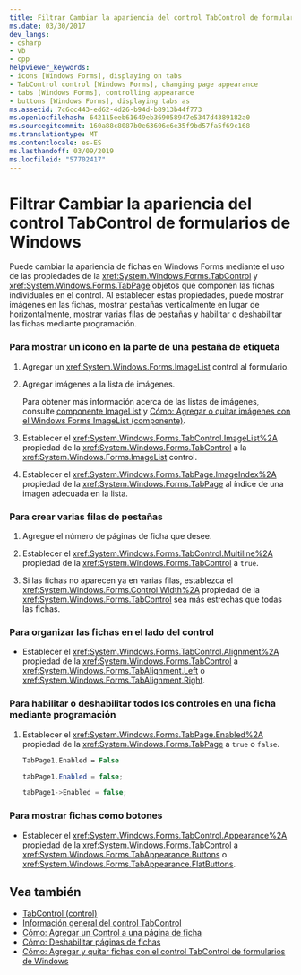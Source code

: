 ```yaml
---
title: Filtrar Cambiar la apariencia del control TabControl de formularios de Windows
ms.date: 03/30/2017
dev_langs:
- csharp
- vb
- cpp
helpviewer_keywords:
- icons [Windows Forms], displaying on tabs
- TabControl control [Windows Forms], changing page appearance
- tabs [Windows Forms], controlling appearance
- buttons [Windows Forms], displaying tabs as
ms.assetid: 7c6cc443-ed62-4d26-b94d-b8913b44f773
ms.openlocfilehash: 642115eeb61649eb369058947e5347d4389182a0
ms.sourcegitcommit: 160a88c8087b0e63606e6e35f9bd57fa5f69c168
ms.translationtype: MT
ms.contentlocale: es-ES
ms.lasthandoff: 03/09/2019
ms.locfileid: "57702417"
---
```

# <a name="how-to-change-the-appearance-of-the-windows-forms-tabcontrol"></a>Filtrar Cambiar la apariencia del control TabControl de formularios de Windows
Puede cambiar la apariencia de fichas en Windows Forms mediante el uso de las propiedades de la <xref:System.Windows.Forms.TabControl> y <xref:System.Windows.Forms.TabPage> objetos que componen las fichas individuales en el control. Al establecer estas propiedades, puede mostrar imágenes en las fichas, mostrar pestañas verticalmente en lugar de horizontalmente, mostrar varias filas de pestañas y habilitar o deshabilitar las fichas mediante programación.  
  
### <a name="to-display-an-icon-on-the-label-part-of-a-tab"></a>Para mostrar un icono en la parte de una pestaña de etiqueta  
  
1.  Agregar un <xref:System.Windows.Forms.ImageList> control al formulario.  
  
2.  Agregar imágenes a la lista de imágenes.  
  
     Para obtener más información acerca de las listas de imágenes, consulte [componente ImageList](imagelist-component-windows-forms.md) y [Cómo: Agregar o quitar imágenes con el Windows Forms ImageList (componente)](how-to-add-or-remove-images-with-the-windows-forms-imagelist-component.md).  
  
3.  Establecer el <xref:System.Windows.Forms.TabControl.ImageList%2A> propiedad de la <xref:System.Windows.Forms.TabControl> a la <xref:System.Windows.Forms.ImageList> control.  
  
4.  Establecer el <xref:System.Windows.Forms.TabPage.ImageIndex%2A> propiedad de la <xref:System.Windows.Forms.TabPage> al índice de una imagen adecuada en la lista.  
  
### <a name="to-create-multiple-rows-of-tabs"></a>Para crear varias filas de pestañas  
  
1.  Agregue el número de páginas de ficha que desee.  
  
2.  Establecer el <xref:System.Windows.Forms.TabControl.Multiline%2A> propiedad de la <xref:System.Windows.Forms.TabControl> a `true`.  
  
3.  Si las fichas no aparecen ya en varias filas, establezca el <xref:System.Windows.Forms.Control.Width%2A> propiedad de la <xref:System.Windows.Forms.TabControl> sea más estrechas que todas las fichas.  
  
### <a name="to-arrange-tabs-on-the-side-of-the-control"></a>Para organizar las fichas en el lado del control  
  
-   Establecer el <xref:System.Windows.Forms.TabControl.Alignment%2A> propiedad de la <xref:System.Windows.Forms.TabControl> a <xref:System.Windows.Forms.TabAlignment.Left> o <xref:System.Windows.Forms.TabAlignment.Right>.  
  
### <a name="to-programmatically-enable-or-disable-all-controls-on-a-tab"></a>Para habilitar o deshabilitar todos los controles en una ficha mediante programación  
  
1.  Establecer el <xref:System.Windows.Forms.TabPage.Enabled%2A> propiedad de la <xref:System.Windows.Forms.TabPage> a `true` o `false`.  
  
    ```vb  
    TabPage1.Enabled = False  
    ```  
  
    ```csharp  
    tabPage1.Enabled = false;  
    ```  
  
    ```cpp  
    tabPage1->Enabled = false;  
    ```  
  
### <a name="to-display-tabs-as-buttons"></a>Para mostrar fichas como botones  
  
-   Establecer el <xref:System.Windows.Forms.TabControl.Appearance%2A> propiedad de la <xref:System.Windows.Forms.TabControl> a <xref:System.Windows.Forms.TabAppearance.Buttons> o <xref:System.Windows.Forms.TabAppearance.FlatButtons>.  
  
## <a name="see-also"></a>Vea también
- [TabControl (control)](tabcontrol-control-windows-forms.md)
- [Información general del control TabControl](tabcontrol-control-overview-windows-forms.md)
- [Cómo: Agregar un Control a una página de ficha](how-to-add-a-control-to-a-tab-page.md)
- [Cómo: Deshabilitar páginas de fichas](how-to-disable-tab-pages.md)
- [Cómo: Agregar y quitar fichas con el control TabControl de formularios de Windows](how-to-add-and-remove-tabs-with-the-windows-forms-tabcontrol.md)
